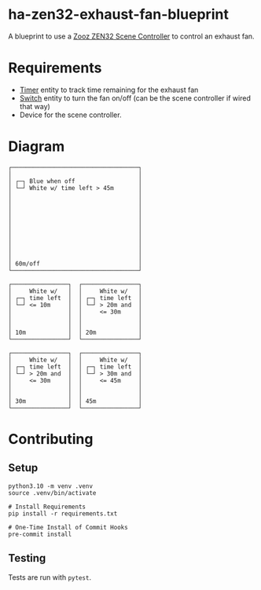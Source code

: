 # ha-zen32-exhaust-fan-blueprint
A blueprint to use a [Zooz ZEN32 Scene Controller](https://www.getzooz.com/zooz-zen32-scene-controller/) to control an exhaust fan.

# Requirements
* [Timer](https://www.home-assistant.io/integrations/timer/) entity to track time remaining for the exhaust fan 
* [Switch](https://www.home-assistant.io/integrations/switch/) entity to turn the fan on/off (can be the scene controller if wired that way)
* Device for the scene controller.

# Diagram

```
┌────────────────────────────────────┐
│                                    │
│ ┌─┐ Blue when off                  │
│ └─┘ White w/ time left > 45m       │
│                                    │
│                                    │
│                                    │
│                                    │
│                                    │
│                                    │
│                                    │
│                                    │
│                                    │
│                                    │
│ 60m/off                            │
└────────────────────────────────────┘

┌────────────────┐  ┌────────────────┐
│     White w/   │  │     White w/   │
│ ┌─┐ time left  │  │ ┌─┐ time left  │
│ └─┘ <= 10m     │  │ └─┘ > 20m and  │
│                │  │     <= 30m     │
│                │  │                │
│                │  │                │
│ 10m            │  │ 20m            │
└────────────────┘  └────────────────┘

┌────────────────┐  ┌────────────────┐
│     White w/   │  │     White w/   │
│ ┌─┐ time left  │  │ ┌─┐ time left  │
│ └─┘ > 20m and  │  │ └─┘ > 30m and  │
│     <= 30m     │  │     <= 45m     │
│                │  │                │
│                │  │                │
│ 30m            │  │ 45m            │
└────────────────┘  └────────────────┘
```

# Contributing

## Setup

```
python3.10 -m venv .venv
source .venv/bin/activate

# Install Requirements
pip install -r requirements.txt

# One-Time Install of Commit Hooks
pre-commit install
```

## Testing

Tests are run with `pytest`.
